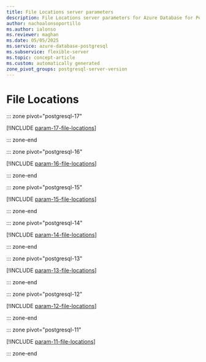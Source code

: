 ```yaml
---
title: File Locations server parameters
description: File Locations server parameters for Azure Database for PostgreSQL flexible server.
author: nachoalonsoportillo
ms.author: ialonso
ms.reviewer: maghan
ms.date: 05/05/2025
ms.service: azure-database-postgresql
ms.subservice: flexible-server
ms.topic: concept-article
ms.custom: automatically generated
zone_pivot_groups: postgresql-server-version
---
```

# File Locations


::: zone pivot="postgresql-17"

[!INCLUDE [param-17-file-locations](./includes/param-17-file-locations.md)]

::: zone-end


::: zone pivot="postgresql-16"

[!INCLUDE [param-16-file-locations](./includes/param-16-file-locations.md)]

::: zone-end


::: zone pivot="postgresql-15"

[!INCLUDE [param-15-file-locations](./includes/param-15-file-locations.md)]

::: zone-end


::: zone pivot="postgresql-14"

[!INCLUDE [param-14-file-locations](./includes/param-14-file-locations.md)]

::: zone-end


::: zone pivot="postgresql-13"

[!INCLUDE [param-13-file-locations](./includes/param-13-file-locations.md)]

::: zone-end


::: zone pivot="postgresql-12"

[!INCLUDE [param-12-file-locations](./includes/param-12-file-locations.md)]

::: zone-end


::: zone pivot="postgresql-11"

[!INCLUDE [param-11-file-locations](./includes/param-11-file-locations.md)]

::: zone-end


